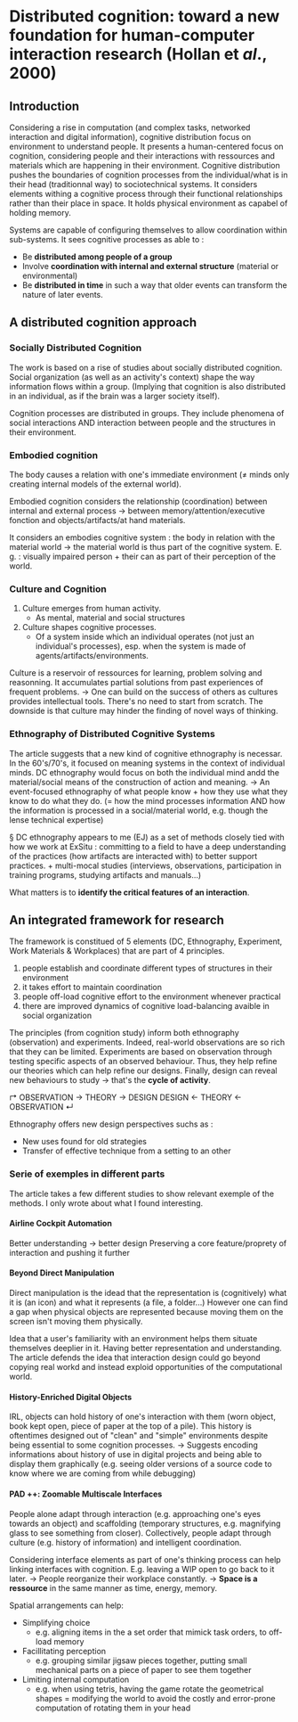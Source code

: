 # Distributed cognition: toward a new foundation for human-computer interaction research (Hollan et *al*., 2000)

## Introduction

Considering a rise in computation (and complex tasks, networked interaction and digital information), cognitive distribution focus on environment to understand people. It presents a human-centered focus on cognition, considering people and their interactions with ressources and materials which are happening in their environment. 
Cognitive distribution pushes the boundaries of cognition processes from the individual/what is in their head (traditionnal way) to sociotechnical systems. It considers elements withing a cognitive process through their functional relationships rather than their place in space. It holds physical environment as capabel of holding memory. 

Systems are capable of configuring themselves to allow coordination within sub-systems. It sees cognitive processes as able to :
- Be **distributed among people of a group**
- Involve **coordination with internal and external structure** (material or environmental)
- Be **distributed in time** in such a way that older events can transform the nature of later events. 

## A distributed cognition approach

### Socially Distributed Cognition 

The work is based on a rise of studies about socially distributed cognition. Social organization (as well as an activity's context) shape the way information flows within a group. (Implying that cognition is also distributed in an individual, as if the brain was a larger society itself).

Cognition processes are distributed in groups. They include phenomena of social interactions AND interaction between people and the structures in their environment.

### Embodied cognition

The body causes a relation with one's immediate environment (≠ minds only creating internal models of the external world). 

Embodied cognition considers the relationship (coordination) between internal and external process -> between memory/attention/executive fonction and objects/artifacts/at hand materials.

It considers an embodies cognitive system : the body in relation with the material world -> the material world is thus part of the cognitive system. E. g. : visually impaired person + their can as part of their perception of the world.

### Culture and Cognition

1. Culture emerges from human activity.
    - As mental, material and social structures
2. Culture shapes cognitive processes. 
    - Of a system inside which an individual operates (not just an individual's processes), esp. when the system is made of agents/artifacts/environments. 

Culture is a reservoir of ressources for learning, problem solving and reasonning. It accumulates partial solutions from past experiences of frequent problems. -> One can build on the success of others as cultures provides intellectual tools. There's no need to start from scratch. The downside is that culture may hinder the finding of novel ways of thinking. 

### Ethnography of Distributed Cognitive Systems

The article suggests that a new kind of cognitive ethnography is necessar. In the 60's/70's, it focused on meaning systems in the context of individual minds. DC ethnography would focus on both the individual mind andd the material/social means of the construction of action and meaning.
-> An event-focused ethnography of what people know + how they use what they know to do what they do. (= how the mind processes information AND how the information is processed in a social/material world, e.g. though the lense technical expertise)

§ DC ethnography appears to me (EJ) as a set of methods closely tied with how we work at ExSitu : committing to a field to have a deep understanding of the practices (how artifacts are interacted with) to better support practices. + multi-mocal studies (interviews, observations, participation in training programs, studying artifacts and manuals...)

What matters is to **identify the critical features of an interaction**. 

## An integrated framework for research

The framework is constitued of 5 elements (DC, Ethnography, Experiment, Work Materials & Workplaces) that are part of 4 principles.
1. people establish and coordinate different types of structures in their environment
2. it takes effort to maintain coordination 
3. people off-load cognitive effort to the environment whenever practical
4. there are improved dynamics of cognitive load-balancing avaible in social organization

The principles (from cognition study) inform both ethnography (observation) and experiments. Indeed, real-world observations are so rich that they can be limited. Experiments are based on observation through testing specific aspects of an observed behaviour. Thus, they help refine our theories which can help refine our designs. Finally, design can reveal new behaviours to study -> that's the **cycle of activity**.

↱ OBSERVATION → THEORY → DESIGN 
DESIGN ← THEORY ← OBSERVATION ↵

Ethnography  offers new design perspectives suchs as :
- New uses found for old strategies
- Transfer of effective technique from a setting to an other

### Serie of exemples in different parts

The article takes a few different studies to show relevant exemple of the methods. I only wrote about what I found interesting. 

#### Airline Cockpit Automation

Better understanding -> better design
Preserving a core feature/proprety of interaction and pushing it further 

#### Beyond Direct Manipulation 

Direct manipulation is the idead that the representation is (cognitively) what it is (an icon) and what it represents (a file, a folder...)
However one can find a gap when physical objects are represented because moving them on the screen isn't moving them physically. 

Idea that a user's familiarity with an environment helps them situate themselves deeplier in it. Having better representation and understanding. The article defends the idea that interaction design could go beyond copying real workd and instead exploid opportunities of the computational world. 

#### History-Enriched Digital Objects

IRL, objects can hold history of one's interaction with them (worn object, book kept open, piece of paper at the top of a pile). This history is oftentimes designed out of "clean" and "simple" environments despite being essential to some cognition processes. 
-> Suggests encoding informations about history of use in digital projects and being able to display them graphically (e.g. seeing older versions of a source code to know where we are coming from while debugging)

#### PAD ++: Zoomable Multiscale Interfaces

People alone adapt through interaction (e.g. approaching one's eyes towards an object) and scaffolding (temporary structures, e.g. magnifying glass to see something from closer). Collectively, people adapt through culture (e.g. history of information) and intelligent coordination.

Considering interface elements as part of one's thinking process can help linking interfaces with cognition. E.g. leaving a WIP open to go back to it later. 
-> People reorganize their workplace constantly.
-> **Space is a ressource** in the same manner as time, energy, memory. 

Spatial arrangements can help:
- Simplifying choice
    - e.g. aligning items in the a set order that mimick task orders, to off-load memory
- Facillitating perception
    - e.g. grouping similar jigsaw pieces together, putting small mechanical parts on a piece of paper to see them together
- Limiting internal computation 
    - e.g. when using tetris, having the game rotate the geometrical shapes = modifying the world to avoid the costly and error-prone computation of rotating them in your head 